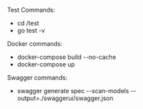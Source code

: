 Test Commands:

- cd /test
- go test -v

Docker commands:

- docker-compose build --no-cache
- docker-compose up

Swagger commands:

- swagger generate spec --scan-models --output=./swaggerui/swagger.json